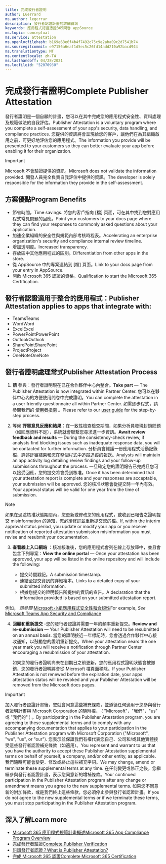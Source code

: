 ```yaml
---
title: 完成發行者證明
author: LGerrard
ms.author: legerrar
description: 發行者認證計畫的詳細資訊
keywords: 應用程式認證憑證365問卷 appSource
ms.topic: conceptual
ms.service: attestation
ms.openlocfilehash: b169e63e6f4b4f7492c75c9e2aba09c2d7541b74
ms.sourcegitcommit: e97156a6eaf1d5ec5c26fd14add210a92bacd944
ms.translationtype: MT
ms.contentlocale: zh-TW
ms.lasthandoff: 04/28/2021
ms.locfileid: "52070930"
---
```

# <a name="complete-publisher-attestation"></a><span data-ttu-id="0c633-104">完成發行者證明</span><span class="sxs-lookup"><span data-stu-id="0c633-104">Complete Publisher Attestation</span></span>

<span data-ttu-id="0c633-105">發行者證明是一個自願的計畫，您可以在其中完成您的應用程式安全性、資料處理及規範做法的自我評估。</span><span class="sxs-lookup"><span data-stu-id="0c633-105">Publisher Attestation is a voluntary program where you complete a self-assessment of your app's security, data handling, and compliance practices.</span></span> <span data-ttu-id="0c633-106">您提供的資訊將會呈現給您的客戶，讓他們在為其組織啟用之前，可更好地評估您的應用程式。</span><span class="sxs-lookup"><span data-stu-id="0c633-106">The information you provide will be presented to your customers so they can better evaluate your app before enabling it for their organization.</span></span> 

> [!IMPORTANT]
> <span data-ttu-id="0c633-107">Microsoft 不會驗證提供的資訊。</span><span class="sxs-lookup"><span data-stu-id="0c633-107">Microsoft does not validate the information provided.</span></span> <span data-ttu-id="0c633-108">開發人員完全負責自我評估中提供的資訊。</span><span class="sxs-lookup"><span data-stu-id="0c633-108">The developer is solely responsible for the information they provide in the self-assessment.</span></span> 

## <a name="program-benefits"></a><span data-ttu-id="0c633-109">方案優點</span><span class="sxs-lookup"><span data-stu-id="0c633-109">Program Benefits</span></span>
- <span data-ttu-id="0c633-110">節省時間。</span><span class="sxs-lookup"><span data-stu-id="0c633-110">Time savings.</span></span> <span data-ttu-id="0c633-111">將您的客戶指向 [檔] 頁面，可在其中找到您對應用程式常見問題的回應。</span><span class="sxs-lookup"><span data-stu-id="0c633-111">Point your customers to your docs page where they can find your responses to commonly asked questions about your application.</span></span> 
- <span data-ttu-id="0c633-112">加速企業組織的安全性與規範內部考核時程表。</span><span class="sxs-lookup"><span data-stu-id="0c633-112">Accelerating an enterprise organization's security and compliance internal review timeline.</span></span>
- <span data-ttu-id="0c633-113">增加透明度。</span><span class="sxs-lookup"><span data-stu-id="0c633-113">Increased transparency.</span></span>
- <span data-ttu-id="0c633-114">存放區中其他應用程式的區別。</span><span class="sxs-lookup"><span data-stu-id="0c633-114">Differentiation from other apps in the store.</span></span> 
- <span data-ttu-id="0c633-115">從 AppSource 中的專案連結到 [檔] 頁面。</span><span class="sxs-lookup"><span data-stu-id="0c633-115">Link to your docs page from your entry in AppSource.</span></span> 
- <span data-ttu-id="0c633-116">開啟 Microsoft 365 認證的資格。</span><span class="sxs-lookup"><span data-stu-id="0c633-116">Qualification to start the Microsoft 365 Certification.</span></span>

## <a name="publisher-attestation-applies-to-apps-that-integrate-with"></a><span data-ttu-id="0c633-117">發行者認證適用于整合的應用程式：</span><span class="sxs-lookup"><span data-stu-id="0c633-117">Publisher Attestation applies to apps that integrate with:</span></span>
- <span data-ttu-id="0c633-118">Teams</span><span class="sxs-lookup"><span data-stu-id="0c633-118">Teams</span></span>
- <span data-ttu-id="0c633-119">Word</span><span class="sxs-lookup"><span data-stu-id="0c633-119">Word</span></span>
- <span data-ttu-id="0c633-120">Excel</span><span class="sxs-lookup"><span data-stu-id="0c633-120">Excel</span></span>
- <span data-ttu-id="0c633-121">PowerPoint</span><span class="sxs-lookup"><span data-stu-id="0c633-121">PowerPoint</span></span> 
- <span data-ttu-id="0c633-122">Outlook</span><span class="sxs-lookup"><span data-stu-id="0c633-122">Outlook</span></span>
- <span data-ttu-id="0c633-123">SharePoint</span><span class="sxs-lookup"><span data-stu-id="0c633-123">SharePoint</span></span>
- <span data-ttu-id="0c633-124">Project</span><span class="sxs-lookup"><span data-stu-id="0c633-124">Project</span></span>
- <span data-ttu-id="0c633-125">OneNote</span><span class="sxs-lookup"><span data-stu-id="0c633-125">OneNote</span></span>

## <a name="publisher-attestation-process"></a><span data-ttu-id="0c633-126">發行者證明處理常式</span><span class="sxs-lookup"><span data-stu-id="0c633-126">Publisher Attestation Process</span></span>

1. <span data-ttu-id="0c633-127">**請** 參與：發行者證明現在已在合作夥伴中心內整合。</span><span class="sxs-lookup"><span data-stu-id="0c633-127">**Take part** — The Publisher Attestation is now integrated within Partner Center.</span></span> <span data-ttu-id="0c633-128">您可以在夥伴中心內的方便使用問卷中完成證明。</span><span class="sxs-lookup"><span data-stu-id="0c633-128">You can complete the attestation in a user friendly questionnaire all within Partner Center.</span></span> <span data-ttu-id="0c633-129">如需逐步程式，請參閱我們的 [使用者指南](https://docs.microsoft.com/microsoft-365-app-certification/docs/userguide) 。</span><span class="sxs-lookup"><span data-stu-id="0c633-129">Please refer to our [user guide](https://docs.microsoft.com/microsoft-365-app-certification/docs/userguide) for the step-by-step process.</span></span>

2. <span data-ttu-id="0c633-130">等候 **評審意見反應和結果**：在一致性檢查檢查期間，如果分析員發現封鎖問題（如回應資料不足），系統就會聯繫您尋求進一步資訊。</span><span class="sxs-lookup"><span data-stu-id="0c633-130">**Await review feedback and results** — During the consistency-check review, if analysts find blocking issues such as inadequate response data, you will be contacted for further information.</span></span> <span data-ttu-id="0c633-131">分析員會維護一份應用程式活動記錄檔，詳述評審結果和您在整個程式中追蹤追蹤的報送。</span><span class="sxs-lookup"><span data-stu-id="0c633-131">Analysts will maintain an app activity log detailing review findings and your follow-up submissions throughout the process.</span></span> <span data-ttu-id="0c633-132">一旦確定您的證明報告已完成且您可以接受回應，您的提交將會受到核准。</span><span class="sxs-lookup"><span data-stu-id="0c633-132">Once it has been determined that your attestation report is complete and your responses are acceptable, your submission will be approved.</span></span> <span data-ttu-id="0c633-133">您的核准狀態會從提交時一年內有效。</span><span class="sxs-lookup"><span data-stu-id="0c633-133">Your approval status will be valid for one year from the time of submission.</span></span>

> [!NOTE]
> <span data-ttu-id="0c633-134">如果在過渡核准狀態期間內，您更新或修改您的應用程式，或收到已報告之證明提交 misinformation 的通知，您必須修訂並重新提交您的檔。</span><span class="sxs-lookup"><span data-stu-id="0c633-134">If, within the interim approval status period, you update or modify your app or you receive notification of reported attestation submission misinformation you must revise and resubmit your documentation.</span></span>

3. <span data-ttu-id="0c633-135">**查看線上入口網站** ：核准核准後，您的應用程式會列在線上存放庫中，並且會包含下列專案：</span><span class="sxs-lookup"><span data-stu-id="0c633-135">**View the online portal** — Once your attestation has been approved, your app will be listed in the online repository and will include the following:</span></span>

   - <span data-ttu-id="0c633-136">提交時間戳記。</span><span class="sxs-lookup"><span data-stu-id="0c633-136">A submission timestamp.</span></span>
   - <span data-ttu-id="0c633-137">連結至提交資訊的詳細複本。</span><span class="sxs-lookup"><span data-stu-id="0c633-137">Links to a detailed copy of your submitted information.</span></span>
   - <span data-ttu-id="0c633-138">根據您提交的證明報告所提供的資訊的宣告。</span><span class="sxs-lookup"><span data-stu-id="0c633-138">A declaration that the information provided is based on your submitted attestation report.</span></span>

<span data-ttu-id="0c633-139">例如， *請參閱* [Microsoft 小組應用程式安全性和合規性](../teams/teams-apps.md)</span><span class="sxs-lookup"><span data-stu-id="0c633-139">For example, *See* [Microsoft Teams App Security and Compliance](../teams/teams-apps.md)</span></span>

4. <span data-ttu-id="0c633-140">**回顧和重新提交** -您的發行者認證將需要一年的頻率重新提交。</span><span class="sxs-lookup"><span data-stu-id="0c633-140">**Review and re-submission** — Your Publisher Attestation will need to be resubmitted on an annual basis.</span></span> <span data-ttu-id="0c633-141">當您的證明接近一年標記時，您會透過合作夥伴中心接收通知，以鼓勵您的證明重新提交。</span><span class="sxs-lookup"><span data-stu-id="0c633-141">When your attestation nears the one year mark you will receive a notification through Partner Center encouraging a resubmission of your attestation.</span></span> 

   <span data-ttu-id="0c633-142">如果您的發行者證明尚未在到期日之前更新，您的應用程式證明狀態會被撤銷，您的發行者證明將會從 Microsoft 檔頁面移除。</span><span class="sxs-lookup"><span data-stu-id="0c633-142">If your Publisher Attestation is not renewed before the expiration date, your apps attestation status will be revoked and your Publisher Attestation will be removed from the Microsoft docs pages.</span></span> 

>[!IMPORTANT]
><span data-ttu-id="0c633-143">加入發行者認證計畫後，您就會同意這些補充條款，並遵循任何適用于您參與發行者證明計畫與 Microsoft Corporation 的隨附檔， ( "Microsoft"，"我們"，"us" 或 "我們的" ) 。</span><span class="sxs-lookup"><span data-stu-id="0c633-143">By participating in the Publisher Attestation program, you are agreeing to these supplemental terms and to comply with any accompanying documentation that applies to your participation in the Publisher Attestation program with Microsoft Corporation ("Microsoft", "we", "us", or "our").</span></span> <span data-ttu-id="0c633-144">您表示並保證我們有權代表您自己、公司和/或其他實體接受這些發行者認證補充條款（如適用）。</span><span class="sxs-lookup"><span data-stu-id="0c633-144">You represent and warrant to us that you have the authority to accept these Publisher Attestation supplemental terms on behalf of yourself, a company, and/or other entity, as applicable.</span></span> <span data-ttu-id="0c633-145">我們隨時可能會變更、修改或終止這些補充字詞。</span><span class="sxs-lookup"><span data-stu-id="0c633-145">We may change, amend or terminate these supplemental terms at any time.</span></span> <span data-ttu-id="0c633-146">在任何變更或修正之後，您繼續參與發行者認證計畫，表示您同意新的增補條款。</span><span class="sxs-lookup"><span data-stu-id="0c633-146">Your continued participation in the Publisher Attestation program after any change or amendment means you agree to the new supplemental terms.</span></span> <span data-ttu-id="0c633-147">如果您不同意新的附加條款，或是我們終止這些條款，您必須停止參與發行者認證計畫。</span><span class="sxs-lookup"><span data-stu-id="0c633-147">If you do not agree to the new supplemental terms or if we terminate these terms, you must stop participating in the Publisher Attestation program.</span></span>

## <a name="learn-more"></a><span data-ttu-id="0c633-148">深入了解</span><span class="sxs-lookup"><span data-stu-id="0c633-148">Learn more</span></span>

* [<span data-ttu-id="0c633-149">Microsoft 365 應用程式規範計畫概述</span><span class="sxs-lookup"><span data-stu-id="0c633-149">Microsoft 365 App Compliance Program Overview</span></span>](~/overview.md)  
* [<span data-ttu-id="0c633-150">完成發行者驗證</span><span class="sxs-lookup"><span data-stu-id="0c633-150">Complete Publisher Verification</span></span>](https://docs.microsoft.com/azure/active-directory/develop/mark-app-as-publisher-verified)  
* [<span data-ttu-id="0c633-151">何謂發行者認證？</span><span class="sxs-lookup"><span data-stu-id="0c633-151">What is Publisher Attestation?</span></span>](~/docs/enterprise-app-attestation-guide.md)  
* [<span data-ttu-id="0c633-152">完成 Microsoft 365 認證</span><span class="sxs-lookup"><span data-stu-id="0c633-152">Complete Microsoft 365 Certification</span></span>](~/docs/certification.md)
